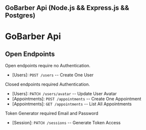 ## GoBarber Api (Node.js && Express.js && Postgres)

<!-- <img src="" alt="WhatsApp Api" /> -->

# GoBarber Api

## Open Endpoints

Open endpoints require no Authentication.

* [Users]: `POST /users` -- Create One User

Closed endpoints required Authentication.

* [Users]: `PATCH /users/avatar` -- Update User Avatar
* [Appointments]: `POST /appointments` -- Create One Appointment
* [Appointments]: `GET /appointments` -- List All Appointments

Token Generator required Email and Password

* [Session]: `PATCH /sessions` -- Generate Token Access
